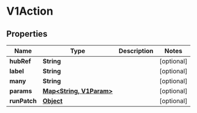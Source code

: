 

# V1Action

## Properties

Name | Type | Description | Notes
------------ | ------------- | ------------- | -------------
**hubRef** | **String** |  |  [optional]
**label** | **String** |  |  [optional]
**many** | **String** |  |  [optional]
**params** | [**Map&lt;String, V1Param&gt;**](V1Param.md) |  |  [optional]
**runPatch** | [**Object**](.md) |  |  [optional]




